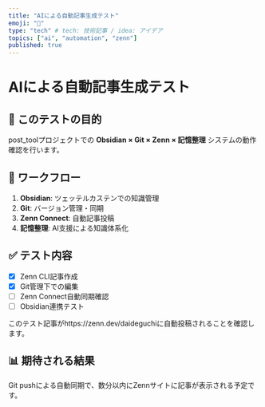 ```yaml
---
title: "AIによる自動記事生成テスト"
emoji: "🤖"
type: "tech" # tech: 技術記事 / idea: アイデア
topics: ["ai", "automation", "zenn"]
published: true
---
```


# AIによる自動記事生成テスト

## 🎯 このテストの目的

post_toolプロジェクトでの **Obsidian × Git × Zenn × 記憶整理** システムの動作確認を行います。

## 🔄 ワークフロー

1. **Obsidian**: ツェッテルカステンでの知識管理
2. **Git**: バージョン管理・同期
3. **Zenn Connect**: 自動記事投稿
4. **記憶整理**: AI支援による知識体系化

## ✅ テスト内容

- [x] Zenn CLI記事作成
- [x] Git管理下での編集
- [ ] Zenn Connect自動同期確認
- [ ] Obsidian連携テスト

このテスト記事がhttps://zenn.dev/daideguchiに自動投稿されることを確認します。

## 📊 期待される結果

Git pushによる自動同期で、数分以内にZennサイトに記事が表示される予定です。
